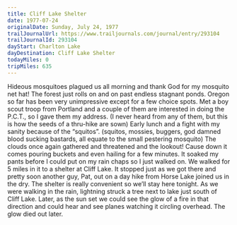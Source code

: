 ```yaml
---
title: Cliff Lake Shelter
date: 1977-07-24
originalDate: Sunday, July 24, 1977
trailJournalUrl: https://www.trailjournals.com/journal/entry/293104
trailJournalId: 293104
dayStart: Charlton Lake
dayDestination: Cliff Lake Shelter
todayMiles: 0
tripMiles: 635
---
```

Hideous mosquitoes plagued us all morning and thank God for my mosquito net hat! The forest just rolls on and on past endless stagnant ponds. Oregon so far has been very unimpressive except for a few choice spots. Met a boy scout troop from Portland and a couple of them are interested in doing the P.C.T., so I gave them my address. (I never heard from any of them, but this is how the seeds of a thru-hike are sown) Early lunch and a fight with my sanity because of the “squitos”. (squitos, mossies, buggers, god damned blood sucking bastards, all equate to the small pestering mosquito) The clouds once again gathered and threatened and the lookout! Cause down it comes pouring buckets and even hailing for a few minutes. It soaked my pants before I could put on my rain chaps so I just walked on. We walked for 5 miles in it to a shelter at Cliff Lake. It stopped just as we got there and pretty soon another guy, Pat, out on a day hike from Horse Lake joined us in the dry. The shelter is really convenient so we’ll stay here tonight. As we were walking in the rain, lightning struck a tree next to lake just south of Cliff Lake. Later, as the sun set we could see the glow of a fire in that direction and could hear and see planes watching it circling overhead. The glow died out later.
